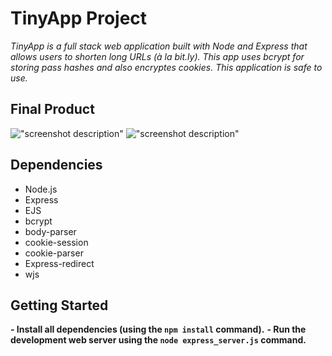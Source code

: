 # TinyApp Project

*TinyApp is a full stack web application built with Node and Express that allows users to shorten long URLs (à la bit.ly). This app uses bcrypt for storing pass hashes and also encryptes cookies. This application is safe to use.*

## Final Product

!["screenshot description"](#)
!["screenshot description"](#)

## Dependencies

- Node.js
- Express
- EJS
- bcrypt
- body-parser
- cookie-session
- cookie-parser
- Express-redirect
- wjs


## Getting Started

**- Install all dependencies (using the `npm install` command).**
**- Run the development web server using the `node express_server.js` command.**

